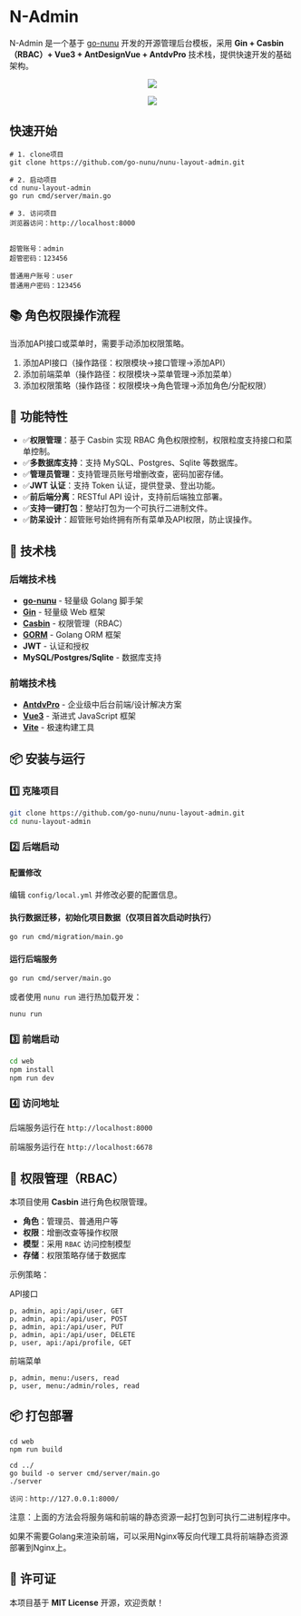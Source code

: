 # N-Admin

N-Admin 是一个基于 [go-nunu](https://github.com/go-nunu/nunu) 开发的开源管理后台模板，采用 **Gin + Casbin（RBAC）+ Vue3 + AntDesignVue + AntdvPro** 技术栈，提供快速开发的基础架构。

<p align="center"><img src="https://github.com/go-nunu/nunu-layout-admin/blob/main/web/src/assets/images/preview-home.png?raw=true"></p>
<p align="center"><img src="https://github.com/go-nunu/nunu-layout-admin/blob/main/web/src/assets/images/preview-api.png?raw=true"></p>

## 快速开始

```
# 1. clone项目
git clone https://github.com/go-nunu/nunu-layout-admin.git

# 2. 启动项目
cd nunu-layout-admin
go run cmd/server/main.go

# 3. 访问项目
浏览器访问：http://localhost:8000


超管账号：admin
超管密码：123456

普通用户账号：user
普通用户密码：123456
```
## 📚 角色权限操作流程
当添加API接口或菜单时，需要手动添加权限策略。

1. 添加API接口（操作路径：权限模块->接口管理->添加API）
2. 添加前端菜单（操作路径：权限模块->菜单管理->添加菜单）
3. 添加权限策略（操作路径：权限模块->角色管理->添加角色/分配权限）


## 📌 功能特性
- ✅**权限管理**：基于 Casbin 实现 RBAC 角色权限控制，权限粒度支持接口和菜单控制。
- ✅**多数据库支持**：支持 MySQL、Postgres、Sqlite 等数据库。
- ✅**管理员管理**：支持管理员账号增删改查，密码加密存储。
- ✅**JWT 认证**：支持 Token 认证，提供登录、登出功能。
- ✅**前后端分离**：RESTful API 设计，支持前后端独立部署。
- ✅**支持一键打包**：整站打包为一个可执行二进制文件。
- ✅**防呆设计**：超管账号始终拥有所有菜单及API权限，防止误操作。


## 🚀 技术栈

### 后端技术栈
- **[go-nunu](https://github.com/go-nunu/nunu)** - 轻量级 Golang 脚手架
- **[Gin](https://github.com/gin-gonic/gin)** - 轻量级 Web 框架
- **[Casbin](https://github.com/casbin/casbin)** - 权限管理（RBAC）
- **[GORM](https://github.com/go-gorm/gorm)** - Golang ORM 框架
- **JWT** - 认证和授权
- **MySQL/Postgres/Sqlite** - 数据库支持

### 前端技术栈
- **[AntdvPro](https://github.com/antdv-pro/antdv-pro)** - 企业级中后台前端/设计解决方案
- **[Vue3](https://github.com/vuejs/)** - 渐进式 JavaScript 框架
- **[Vite](https://github.com/vitejs/vite)** - 极速构建工具



## 📦 安装与运行

### 1️⃣ 克隆项目
```bash
git clone https://github.com/go-nunu/nunu-layout-admin.git
cd nunu-layout-admin
```

### 2️⃣ 后端启动
#### 配置修改
编辑 `config/local.yml` 并修改必要的配置信息。

#### 执行数据迁移，初始化项目数据（仅项目首次启动时执行）
```bash
go run cmd/migration/main.go
```

#### 运行后端服务
```bash
go run cmd/server/main.go
```

或者使用 `nunu run` 进行热加载开发：
```bash
nunu run
```

### 3️⃣ 前端启动
```bash
cd web
npm install
npm run dev
```

### 4️⃣ 访问地址
后端服务运行在 `http://localhost:8000`

前端服务运行在 `http://localhost:6678`


## 🔑 权限管理（RBAC）
本项目使用 **Casbin** 进行角色权限管理。

- **角色**：管理员、普通用户等
- **权限**：增删改查等操作权限
- **模型**：采用 `RBAC` 访问控制模型
- **存储**：权限策略存储于数据库

示例策略：

API接口
```
p, admin, api:/api/user, GET
p, admin, api:/api/user, POST
p, admin, api:/api/user, PUT
p, admin, api:/api/user, DELETE
p, user, api:/api/profile, GET
```
前端菜单
```
p, admin, menu:/users, read
p, user, menu:/admin/roles, read
```

## 📦 打包部署
```
cd web
npm run build

cd ../
go build -o server cmd/server/main.go
./server

访问：http://127.0.0.1:8000/
```


注意：上面的方法会将服务端和前端的静态资源一起打包到可执行二进制程序中。

如果不需要Golang来渲染前端，可以采用Nginx等反向代理工具将前端静态资源部署到Nginx上。


## 📜 许可证
本项目基于 **MIT License** 开源，欢迎贡献！

